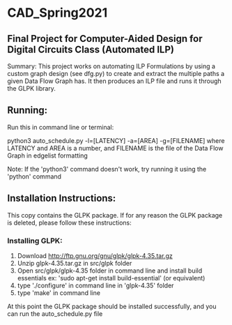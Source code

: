 # CAD_Spring2021
## Final Project for Computer-Aided Design for Digital Circuits Class (Automated ILP)

Summary: This project works on automating ILP Formulations by using a custom graph design (see dfg.py) to create and extract the multiple paths a given Data Flow Graph has. It then produces an ILP file and runs it through the GLPK library.

## Running:
Run this in command line or terminal:

python3 auto_schedule.py -l=[LATENCY] -a=[AREA] -g=[FILENAME]
	where LATENCY and AREA is a number, and FILENAME is the file of the Data Flow Graph in edgelist formatting

Note: If the 'python3' command doesn't work, try running it using the 'python' command

## Installation Instructions:
This copy contains the GLPK package. If for any reason the GLPK package is deleted, please follow these instructions:

### Installing GLPK:
1) Download http://ftp.gnu.org/gnu/glpk/glpk-4.35.tar.gz
2) Unzip glpk-4.35.tar.gz in src/glpk folder
3) Open src/glpk/glpk-4.35 folder in command line and install build essentials
		ex: 'sudo apt-get install build-essential' (or equivalent)
4) type './configure' in command line in 'glpk-4.35' folder
5) type 'make' in command line

At this point the GLPK package should be installed successfully, and you can run the auto_schedule.py file




